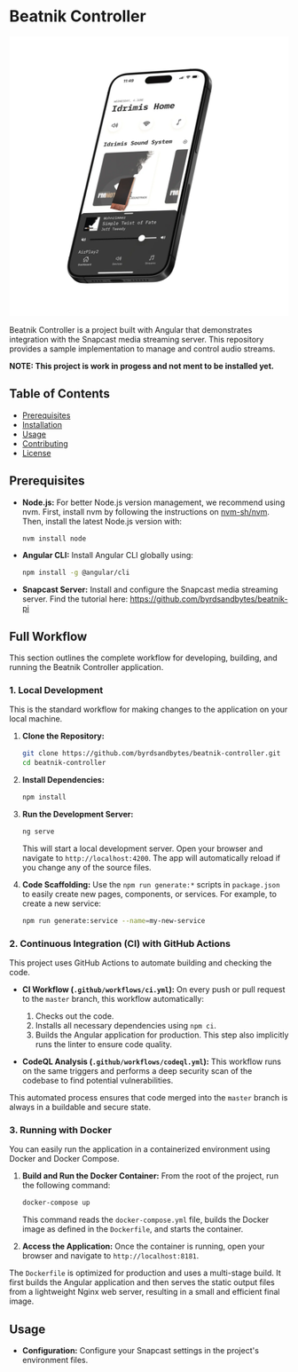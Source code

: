 # Beatnik Controller

![Beatnik Dashboard Screen](docs/images/iphone15_screen.webp)



Beatnik Controller is a project built with Angular that demonstrates integration with the Snapcast media streaming server. This repository provides a sample implementation to manage and control audio streams.

**NOTE: This project is work in progess and not ment to be installed yet.**

## Table of Contents
- [Prerequisites](#prerequisites)
- [Installation](#installation)
- [Usage](#usage)
- [Contributing](#contributing)
- [License](#license)


## Prerequisites
- **Node.js:** For better Node.js version management, we recommend using nvm. First, install nvm by following the instructions on [nvm-sh/nvm](https://github.com/nvm-sh/nvm). Then, install the latest Node.js version with:
    ```bash
    nvm install node
    ```
- **Angular CLI:** Install Angular CLI globally using:
    ```bash
    npm install -g @angular/cli
    ```
- **Snapcast Server:** Install and configure the Snapcast media streaming server.
Find the tutorial here: https://github.com/byrdsandbytes/beatnik-pi

## Full Workflow

This section outlines the complete workflow for developing, building, and running the Beatnik Controller application.

### 1. Local Development

This is the standard workflow for making changes to the application on your local machine.

1.  **Clone the Repository:**
    ```bash
    git clone https://github.com/byrdsandbytes/beatnik-controller.git
    cd beatnik-controller
    ```

2.  **Install Dependencies:**
    ```bash
    npm install
    ```

3.  **Run the Development Server:**
    ```bash
    ng serve
    ```
    This will start a local development server. Open your browser and navigate to `http://localhost:4200`. The app will automatically reload if you change any of the source files.

4.  **Code Scaffolding:**
    Use the `npm run generate:*` scripts in `package.json` to easily create new pages, components, or services. For example, to create a new service:
    ```bash
    npm run generate:service --name=my-new-service
    ```

### 2. Continuous Integration (CI) with GitHub Actions

This project uses GitHub Actions to automate building and checking the code.

-   **CI Workflow (`.github/workflows/ci.yml`):** On every push or pull request to the `master` branch, this workflow automatically:
    1.  Checks out the code.
    2.  Installs all necessary dependencies using `npm ci`.
    3.  Builds the Angular application for production. This step also implicitly runs the linter to ensure code quality.

-   **CodeQL Analysis (`.github/workflows/codeql.yml`):** This workflow runs on the same triggers and performs a deep security scan of the codebase to find potential vulnerabilities.

This automated process ensures that code merged into the `master` branch is always in a buildable and secure state.

### 3. Running with Docker

You can easily run the application in a containerized environment using Docker and Docker Compose.

1.  **Build and Run the Docker Container:**
    From the root of the project, run the following command:
    ```bash
    docker-compose up
    ```
    This command reads the `docker-compose.yml` file, builds the Docker image as defined in the `Dockerfile`, and starts the container.

2.  **Access the Application:**
    Once the container is running, open your browser and navigate to `http://localhost:8181`.

The `Dockerfile` is optimized for production and uses a multi-stage build. It first builds the Angular application and then serves the static output files from a lightweight Nginx web server, resulting in a small and efficient final image.

## Usage

- **Configuration:** Configure your Snapcast settings in the project's environment files.

